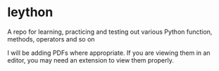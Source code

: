 # leython
A repo for learning, practicing and testing out various Python function, methods, operators and so on

I will be adding PDFs where appropriate. If you are viewing them in an editor, you may need an extension to view them properly.
